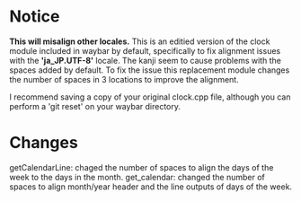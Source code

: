 # Notice
**This will misalign other locales.** This is an editied version of the clock module included in waybar by default, specifically to fix alignment issues with the **'ja_JP.UTF-8'** locale.
The kanji seem to cause problems with the spaces added by default. To fix the issue this replacement module changes the number of spaces in 3 locations to improve the alignment.

I recommend saving a copy of your original clock.cpp file, although you can perform a 'git reset' on your waybar directory.

# Changes
getCalendarLine: chaged the number of spaces to align the days of the week to the days in the month.
get_calendar: changed the number of spaces to align month/year header and the line outputs of days of the week.
